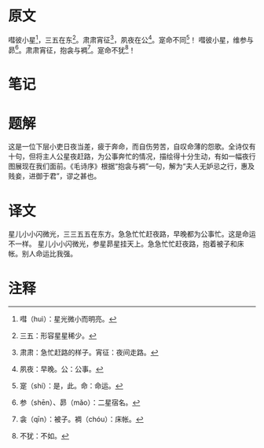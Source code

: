 # 原文
嘒彼小星[^1]，三五在东[^2]。肃肃宵征[^3]，夙夜在公[^4]。寔命不同[^5]！
嘒彼小星，维参与昴[^6]。肃肃宵征，抱衾与裯[^7]。寔命不犹[^8]！
# 笔记

# 题解
这是一位下层小吏日夜当差，疲于奔命，而自伤劳苦，自叹命薄的怨歌。全诗仅有十句，但将主人公星夜赶路，为公事奔忙的情况，描绘得十分生动，有如一幅夜行图展现在我们面前。《毛诗序》根据“抱衾与裯”一句，解为“夫人无妒忌之行，惠及贱妾，进御于君”，谬之甚也。
# 译文
星儿小小闪微光，三三五五在东方。急急忙忙赶夜路，早晚都为公事忙。这是命运不一样。
星儿小小闪微光，参星昴星挂天上。急急忙忙赶夜路，抱着被子和床帐。别人命运比我强。
# 注释

[^1]: 嘒（huì）：星光微小而明亮。
[^2]: 三五：形容星星稀少。
[^3]: 肃肃：急忙赶路的样子。宵征：夜间走路。
[^4]: 夙夜：早晚。公：公事。
[^5]: 寔（shí）：是，此。命：命运。
[^6]: 参（shēn）、昴（mǎo）：二星宿名。
[^7]: 衾（qīn）：被子。裯（chóu）：床帐。
[^8]: 不犹：不如。